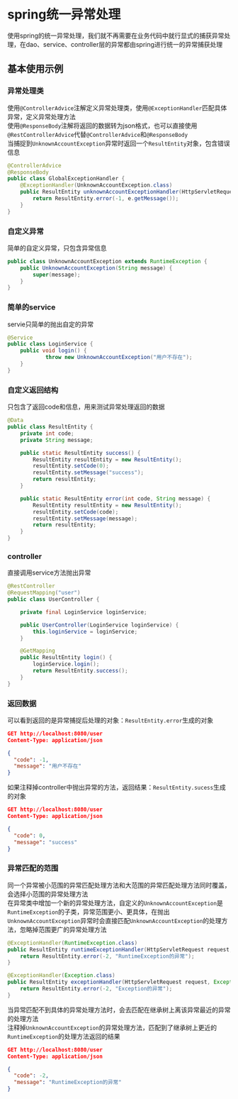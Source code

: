 # spring统一异常处理

使用spring的统一异常处理，我们就不再需要在业务代码中就行显式的捕获异常处理，在dao、service、controller层的异常都由spring进行统一的异常捕获处理

## 基本使用示例

### 异常处理类

使用`@ControllerAdvice`注解定义异常处理类，使用`@ExceptionHandler`匹配具体异常，定义异常处理方法  
使用`@ResponseBody`注解将返回的数据转为json格式，也可以直接使用`@RestControllerAdvice`代替`@ControllerAdvice`和`@ResponseBody`  
当捕捉到`UnknownAccountException`异常时返回一个`ResultEntity`对象，包含错误信息

``` java
@ControllerAdvice
@ResponseBody
public class GlobalExceptionHandler {
    @ExceptionHandler(UnknownAccountException.class)
    public ResultEntity unknownAccountExceptionHandler(HttpServletRequest request, Exception e) {
        return ResultEntity.error(-1, e.getMessage());
    }
}
```

### 自定义异常

简单的自定义异常，只包含异常信息

``` java
public class UnknownAccountException extends RuntimeException {
    public UnknownAccountException(String message) {
        super(message);
    }
}
```

### 简单的service

servie只简单的抛出自定的异常

``` java
@Service
public class LoginService {
    public void login() {
            throw new UnknownAccountException("用户不存在");
    }
}
```

### 自定义返回结构

只包含了返回code和信息，用来测试异常处理返回的数据

``` java
@Data
public class ResultEntity {
    private int code;
    private String message;

    public static ResultEntity success() {
        ResultEntity resultEntity = new ResultEntity();
        resultEntity.setCode(0);
        resultEntity.setMessage("success");
        return resultEntity;
    }

    public static ResultEntity error(int code, String message) {
        ResultEntity resultEntity = new ResultEntity();
        resultEntity.setCode(code);
        resultEntity.setMessage(message);
        return resultEntity;
    }
}
```

### controller

直接调用service方法抛出异常

``` java
@RestController
@RequestMapping("user")
public class UserController {

    private final LoginService loginService;

    public UserController(LoginService loginService) {
        this.loginService = loginService;
    }

    @GetMapping
    public ResultEntity login() {
        loginService.login();
        return ResultEntity.success();
    }
}
```

### 返回数据

可以看到返回的是异常捕捉后处理的对象：`ResultEntity.error`生成的对象

``` json
GET http://localhost:8080/user
Content-Type: application/json

{
  "code": -1,
  "message": "用户不存在"
}
```

如果注释掉controller中抛出异常的方法，返回结果：`ResultEntity.sucess`生成的对象

``` json
GET http://localhost:8080/user
Content-Type: application/json

{
  "code": 0,
  "message": "success"
}
```

### 异常匹配的范围

同一个异常被小范围的异常匹配处理方法和大范围的异常匹配处理方法同时覆盖，会选择小范围的异常处理方法  
在异常类中增加一个新的异常处理方法，自定义的`UnknownAccountException`是`RuntimeException`的子类，异常范围更小、更具体，在抛出`UnknownAccountException`异常时会直接匹配`UnknownAccountException`的处理方法，忽略掉范围更广的异常处理方法  
  
``` java
@ExceptionHandler(RuntimeException.class)
public ResultEntity runtimeExceptionHandler(HttpServletRequest request, Exception e) {
    return ResultEntity.error(-2, "RuntimeException的异常");
}

@ExceptionHandler(Exception.class)
public ResultEntity exceptionHandler(HttpServletRequest request, Exception e) {
    return ResultEntity.error(-2, "Exception的异常");
}
```

当异常匹配不到具体的异常处理方法时，会去匹配在继承树上离该异常最近的异常的处理方法  
注释掉`UnknownAccountException`的异常处理方法，匹配到了继承树上更近的`RuntimeException`的处理方法返回的结果

``` json
GET http://localhost:8080/user
Content-Type: application/json

{
  "code": -2,
  "message": "RuntimeException的异常"
}
```
